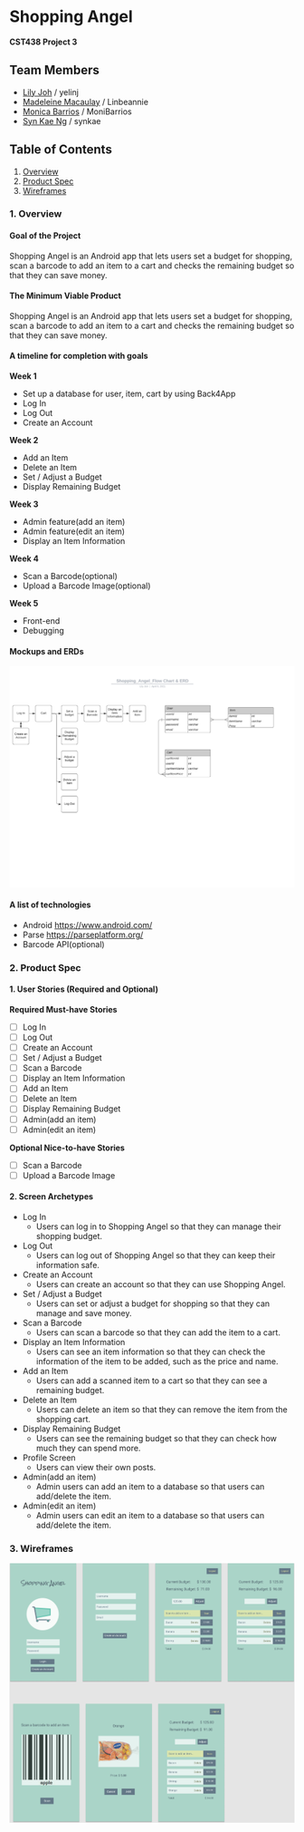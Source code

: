 # Shopping Angel

**CST438 Project 3**

## Team Members
- [Lily Joh](https://github.com/yelinj) / yelinj
- [Madeleine Macaulay](https://github.com/Linbeannie) / Linbeannie
- [Monica Barrios](https://github.com/MoniBarrios) / MoniBarrios
- [Syn Kae Ng](https://github.com/synkae) / synkae


## Table of Contents
1. [Overview](#Overview)
2. [Product Spec](#Product-Spec)
3. [Wireframes](#Wireframes)

### 1. Overview
#### Goal of the Project
Shopping Angel is an Android app that lets users set a budget for shopping, scan a barcode to add an item to a cart and checks the remaining budget so that they can save money.

#### The Minimum Viable Product
Shopping Angel is an Android app that lets users set a budget for shopping, scan a barcode to add an item to a cart and checks the remaining budget so that they can save money.

#### A timeline for completion with goals
**Week 1**
- Set up a database for user, item, cart by using Back4App
- Log In
- Log Out
- Create an Account

**Week 2**
- Add an Item
- Delete an Item
- Set / Adjust a Budget
- Display Remaining Budget

**Week 3**
- Admin feature(add an item)
- Admin feature(edit an item)
- Display an Item Information

**Week 4**
- Scan a Barcode(optional)
- Upload a Barcode Image(optional)

**Week 5**
- Front-end
- Debugging

#### Mockups and ERDs
<img src="https://github.com/synkae/ShoppingAngel/blob/master/FlowChart_ERD.png">

#### A list of technologies
- Android
https://www.android.com/
- Parse
https://parseplatform.org/
- Barcode API(optional)

### 2. Product Spec
#### 1. User Stories (Required and Optional)

**Required Must-have Stories**
- [ ] Log In
- [ ] Log Out
- [ ] Create an Account
- [ ] Set / Adjust a Budget
- [ ] Scan a Barcode
- [ ] Display an Item Information
- [ ] Add an Item
- [ ] Delete an Item
- [ ] Display Remaining Budget
- [ ] Admin(add an item)
- [ ] Admin(edit an item)

**Optional Nice-to-have Stories**
- [ ] Scan a Barcode
- [ ] Upload a Barcode Image

#### 2. Screen Archetypes

* Log In
   * Users can log in to Shopping Angel so that they can manage their shopping budget.
* Log Out
   * Users can log out of Shopping Angel so that they can keep their information safe.
* Create an Account
   * Users can create an account so that they can use Shopping Angel.
* Set / Adjust a Budget
   * Users can set or adjust a budget for shopping so that they can manage and save money.
* Scan a Barcode
   * Users can scan a barcode so that they can add the item to a cart. 
* Display an Item Information
   * Users can see an item information so that they can check the information of the item to be added, such as the price and name.
* Add an Item
   * Users can add a scanned item to a cart so that they can see a remaining budget. 
* Delete an Item
   * Users can delete an item so that they can remove the item from the shopping cart. 
* Display Remaining Budget
   * Users can see the remaining budget so that they can check how much they can spend more.
* Profile Screen
   * Users can view their own posts.
* Admin(add an item)
   * Admin users can add an item to a database so that users can add/delete the item.
* Admin(edit an item)
   * Admin users can edit an item to a database so that users can add/delete the item.


### 3. Wireframes
<img src="https://github.com/synkae/ShoppingAngel/blob/master/wireframe.png">